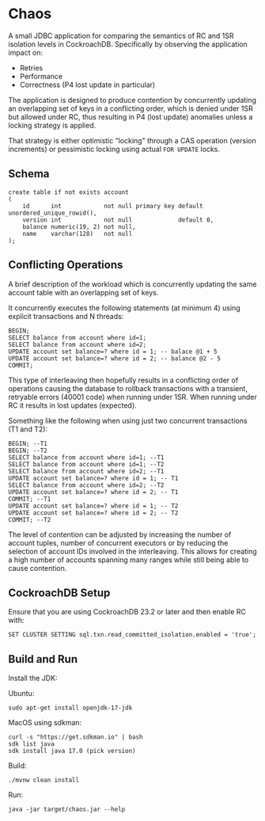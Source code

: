 # Chaos

A small JDBC application for comparing the semantics of RC and 1SR isolation 
levels in CockroachDB. Specifically by observing the application impact on:

- Retries
- Performance
- Correctness (P4 lost update in particular)

The application is designed to produce contention by concurrently updating an 
overlapping set of keys in a conflicting order, which is denied under 1SR 
but allowed under RC, thus resulting in P4 (lost update) anomalies unless 
a locking strategy is applied. 

That strategy is either optimistic "locking" 
through a CAS operation (version increments) or pessimistic locking 
using actual `FOR UPDATE` locks.

## Schema 

    create table if not exists account
    (
        id      int            not null primary key default unordered_unique_rowid(),
        version int            not null             default 0,
        balance numeric(19, 2) not null,
        name    varchar(128)   not null
    );

## Conflicting Operations

A brief description of the workload which is concurrently updating the same
account table with an overlapping set of keys.

It concurrently executes the following statements (at minimum 4) using 
explicit transactions and N threads:

    BEGIN; 
    SELECT balance from account where id=1;
    SELECT balance from account where id=2;
    UPDATE account set balance=? where id = 1; -- balace @1 + 5
    UPDATE account set balance=? where id = 2; -- balance @2 - 5
    COMMIT;

This type of interleaving then hopefully results in a conflicting order 
of operations causing the database to rollback transactions with a transient, 
retryable errors (40001 code) when running under 1SR. When running under RC
it results in lost updates (expected).

Something like the following when using just two concurrent transactions (T1 and T2):

    BEGIN; --T1 
    BEGIN; --T2 
    SELECT balance from account where id=1; --T1
    SELECT balance from account where id=1; --T2
    SELECT balance from account where id=2; --T1
    UPDATE account set balance=? where id = 1; -- T1
    SELECT balance from account where id=2; --T2
    UPDATE account set balance=? where id = 2; -- T1
    COMMIT; --T1
    UPDATE account set balance=? where id = 1; -- T2
    UPDATE account set balance=? where id = 2; -- T2
    COMMIT; --T2

The level of contention can be adjusted by increasing the number of account tuples,
number of concurrent executors or by reducing the selection of account IDs involved 
in the interleaving. This allows for creating a high number of accounts spanning 
many ranges while still being able to cause contention.

## CockroachDB Setup

Ensure that you are using CockroachDB 23.2 or later and then enable RC with:

    SET CLUSTER SETTING sql.txn.read_committed_isolation.enabled = 'true';

## Build and Run

Install the JDK:

Ubuntu:
    
    sudo apt-get install openjdk-17-jdk

MacOS using sdkman:

    curl -s "https://get.sdkman.io" | bash
    sdk list java
    sdk install java 17.0 (pick version)  

Build:

    ./mvnw clean install

Run:

    java -jar target/chaos.jar --help